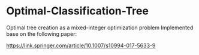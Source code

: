 # Optimal-Classification-Tree
Optimal tree creation as a mixed-integer optimization problem 
Implemented base on the following paper:

https://link.springer.com/article/10.1007/s10994-017-5633-9
